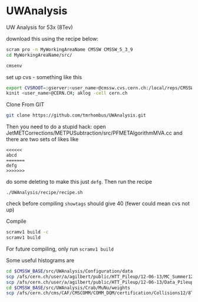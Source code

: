 UWAnalysis
==========
UW Analysis for 53x (8Tev)


download this using the recipe below:

```bash
scram pro -n MyWorkingAreaName CMSSW CMSSW_5_3_9
cd MyWorkingAreaName/src/

cmsenv
```
set up cvs - something like this
```bash
export CVSROOT=:gserver:<user_name>@cmssw.cvs.cern.ch:/local/reps/CMSSW
kinit <user_name>@CERN.CH; aklog -cell cern.ch
```

Clone From GIT
```bash
git clone https://github.com/tmrhombus/UWAnalysis.git
```
Then you need to do a stupid hack: open JetMETCorrections/METPUSubtraction/src/PFMETAlgorithmMVA.cc and there are two sets of likes like

```
<<<<<<
abcd
=======
defg
>>>>>>>
```
do some deleting to make this just ``defg``.  Then run the recipe

```
./UWAnalysis/recipe/recipe.sh
```

check before compiling ``showtags`` should give 40 (fewer could mean cvs not up)

Compile
```bash
scramv1 build -c
scramv1 build
```

For future compiling, only run ``scramv1 build``

Some useful histograms are
```bash
cd $CMSSW_BASE/src/UWAnalysis/Configuration/data
scp /afs/cern.ch/user/a/agilbert/public/HTT_Pileup/12-06-13/MC_Summer12_PU_S10-600bins.root .
scp /afs/cern.ch/user/a/agilbert/public/HTT_Pileup/12-06-13/Data_Pileup_2012_ReReco-600bins.root .
cd $CMSSW_BASE/src/UWAnalysis/Crab/MuNu/weights
scp /afs/cern.ch/cms/CAF/CMSCOMM/COMM_DQM/certification/Collisions12/8TeV/Reprocessing/Cert_190456-208686_8TeV_22Jan2013ReReco_Collisions12_JSON.txt .
```
